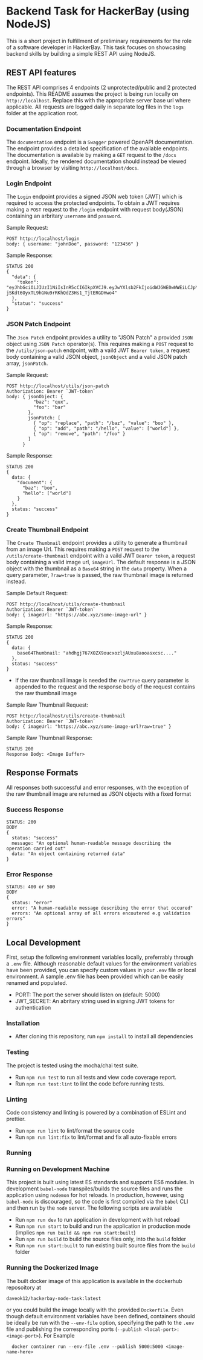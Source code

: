 # Backend Task for HackerBay (using NodeJS)

This is a short project in fulfillment of preliminary requirements for the role of a software developer in HackerBay. This task focuses on showcasing backend skills by building a simple REST API using NodeJS.

## REST API features

The REST API comprises 4 endpoints (2 unprotected/public and 2 protected endpoints). This README assumes the project is being run locally on `http://localhost`. Replace this with the appropriate server base url where applicable. All requests are logged daily in separate log files in the `logs` folder at the application root.

### Documentation Endpoint

The `documentation` endpoint is a `Swagger` powered OpenAPI documentation. The endpoint provides a detailed specification of the available endpoints. The documentation is available by making a `GET` request to the `/docs` endpoint. Ideally, the rendered documentation should instead be viewed through a browser by visiting `http://localhost/docs`.

### Login Endpoint

The `Login` endpoint provides a signed JSON web token (JWT) which is required to access the protected endpoints. To obtain a JWT requires making a `POST` request to the `/login` endpoint with request body(JSON) containing an arbritary `username` and `password`.

Sample Request:

```
POST http://localhost/login
body: { username: "johnDoe", password: "123456" }
```

Sample Response:

```
STATUS 200
{
  "data": {
    "token": "eyJhbGciOiJIUzI1NiIsInR5cCI6IkpXVCJ9.eyJwYXlsb2FkIjoidWJGWE0wWWEiLCJpYXQiOjE2MTIzOTE0ODIsImV4cCI6MTYxMjQ3Nzg4Mn0.W_-jSKdt6OyxTL9hGNu9rRKhQdZ3Hs1_TjtERGDHwo4"
  },
  "status": "success"
}
```

### JSON Patch Endpoint

The `Json Patch` endpoint provides a utility to "JSON Patch" a provided `JSON` object using `JSON Patch` operator(s). This requires making a `POST` request to the `/utils/json-patch` endpoint, with a vaild JWT `Bearer token`, a request body containing a valid JSON object, `jsonObject` and a valid JSON patch array, `jsonPatch`.

Sample Request:

```
POST http://localhost/utils/json-patch
Authorization: Bearer `JWT-token`
body: { jsonObject: {
          "baz": "qux",
          "foo": "bar"
        },
        jsonPatch: [
          { "op": "replace", "path": "/baz", "value": "boo" },
          { "op": "add", "path": "/hello", "value": ["world"] },
          { "op": "remove", "path": "/foo" }
        ]
      }
```

Sample Response:

```
STATUS 200
{
  data: {
    "document": {
      "baz": "boo",
      "hello": ["world"]
    }
  },
  status: "success"
}
```

### Create Thumbnail Endpoint

The `Create Thumbnail` endpoint provides a utility to generate a thumbnail from an image Url. This requires making a `POST` request to the `/utils/create-thumbnail` endpoint with a vaild JWT `Bearer token`, a request body containing a valid image url, `imageUrl`. The default response is a JSON object with the thumbnail as a `Base64` string in the `data` property. When a query parameter, `?raw=true` is passed, the raw thumbnail image is returned instead. 

Sample Default Request:

```
POST http://localhost/utils/create-thumbnail
Authorization: Bearer `JWT-token`
body: { imageUrl: "https://abc.xyz/some-image-url" }
```

Sample Response:

```
STATUS 200
{
  data: {
    base64Thumbnail: "ahdhgj767XOZX9oucxozljAUxu8aooasxcsc...."
  },
  status: "success"
}
```

- If the raw thumbnail image is needed the `raw?true` query parameter is appended to the request and the response body of the request contains the raw thumbnail image

Sample Raw Thumbnail Request:

```
POST http://localhost/utils/create-thumbnail
Authorization: Bearer `JWT-token`
body: { imageUrl: "https://abc.xyz/some-image-url?raw=true" }
```

Sample Raw Thumbnail Response:

```
STATUS 200
Response Body: <Image Buffer>
```

## Response Formats

All responses both successful and error responses, with the exception of the raw thumbnail image are returned as JSON objects with a fixed format

### Success Response

```
STATUS: 200
BODY
{
  status: "success"
  message: "An optional human-readable message describing the operation carried out"
  data: "An object containing returned data"
}

```

### Error Response

```
STATUS: 400 or 500
BODY
{
  status: "error"
  error: "A human-readable message describing the error that occured"
  errors: "An optional array of all errors encoutered e.g validation errors"
}

```

## Local Development

First, setup the following environment variables locally, preferrably through a `.env` file. Although reasonable default values for the environment variables have been provided, you can specify custom values in your `.env` file or local environment. A sample .env file has been provided which can be easily renamed and populated.

- PORT: The port the server should listen on (default: 5000)
- JWT_SECRET: An abritary string used in signing JWT tokens for authentication

### Installation

- After cloning this repository, run `npm install` to install all dependencies
### Testing

The project is tested using the mocha/chai test suite. 
- Run `npm run test` to run all tests and view code coverage report.
- Run `npm run test:lint` to lint the code before running tests. 

### Linting

Code consistency and linting is powered by a combination of ESLint and prettier. 
- Run `npm run lint` to lint/format the source code
- Run `npm run lint:fix` to lint/format and fix all auto-fixable errors

### Running

### Running on Development Machine
This project is built using latest ES standards and supports ES6 modules. In development `babel-node` transpiles/builds the source files and runs the application using `nodemon` for hot reloads. In production, however, using `babel-node` is discouraged, so the code is first compiled via the `babel` CLI and then run by the `node` server. The following scripts are available
- Run `npm run dev` to run application in development with hot reload
- Run `npm run start` to build and run the application in production mode (implies `npm run build && npm run start:built`)
- Run `npm run build` to build the source files only, into the `build` folder
- Run `npm run start:built` to run existing built source files from the `build` folder

### Running the Dockerized Image

The built docker image of this application is available in the dockerhub reposoitory at 
```
daveok12/hackerbay-node-task:latest
``` 
or you could build the image locally with the provided `Dockerfile`. Even though default environment variables have been defined, containers should be ideally be run with the `--env-file` option, specifying the path to the `.env` file and publishing the corresponding ports (`--publish <local-port>:<image-port>`). For Example

```
  docker container run --env-file .env --publish 5000:5000 <image-name-here>
```